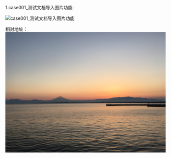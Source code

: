 1.case001_测试文档导入图片功能:

![case001_测试文档导入图片功能](https://github.com/jdcloudcom/cn/blob/edit_test/image/test/31531903434_.pic_hd.jpg)

相对地址：
![case001_测试文档导入图片功能](/image/test/31531903434_.pic_hd.jpg)
